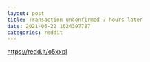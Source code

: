 ```yaml
--- 
layout: post 
title: Transaction unconfirmed 7 hours later 
date: 2021-06-22 1624397787 
categories: reddit 
--- 
```

https://redd.it/o5xxpl